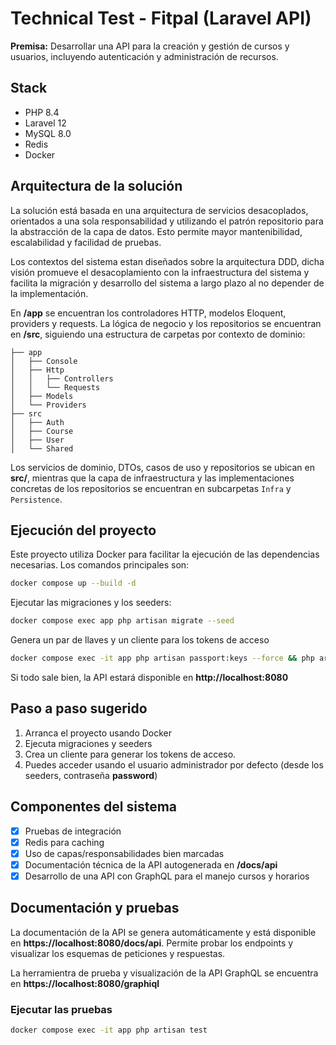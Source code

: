 # Technical Test - Fitpal (Laravel API)

**Premisa:** Desarrollar una API para la creación y gestión de cursos y usuarios, incluyendo autenticación y administración de recursos.

## Stack

-   PHP 8.4
-   Laravel 12
-   MySQL 8.0
-   Redis
-   Docker

## Arquitectura de la solución

La solución está basada en una arquitectura de servicios desacoplados, orientados a una sola responsabilidad y utilizando el patrón repositorio para la abstracción de la capa de datos. Esto permite mayor mantenibilidad, escalabilidad y facilidad de pruebas.

Los contextos del sistema estan diseñados sobre la arquitectura DDD, dicha visión promueve el desacoplamiento con la infraestructura del sistema y facilita la migración y desarrollo del sistema a largo plazo al no depender de la implementación.

En **/app** se encuentran los controladores HTTP, modelos Eloquent, providers y requests. La lógica de negocio y los repositorios se encuentran en **/src**, siguiendo una estructura de carpetas por contexto de dominio:

```
├── app
│   ├── Console
│   ├── Http
│   │   ├── Controllers
│   │   └── Requests
│   ├── Models
│   └── Providers
├── src
│   ├── Auth
│   ├── Course
│   ├── User
│   └── Shared
```

Los servicios de dominio, DTOs, casos de uso y repositorios se ubican en **src/**, mientras que la capa de infraestructura y las implementaciones concretas de los repositorios se encuentran en subcarpetas `Infra` y `Persistence`.

## Ejecución del proyecto

Este proyecto utiliza Docker para facilitar la ejecución de las dependencias necesarias. Los comandos principales son:

```bash
docker compose up --build -d
```

Ejecutar las migraciones y los seeders:

```bash
docker compose exec app php artisan migrate --seed
```

Genera un par de llaves y un cliente para los tokens de acceso

```bash
docker compose exec -it app php artisan passport:keys --force && php artisan passport:client --personal
```

Si todo sale bien, la API estará disponible en **http://localhost:8080**

## Paso a paso sugerido

1. Arranca el proyecto usando Docker
2. Ejecuta migraciones y seeders
3. Crea un cliente para generar los tokens de acceso.
4. Puedes acceder usando el usuario administrador por defecto (desde los seeders, contraseña **password**)

## Componentes del sistema

-   [x] Pruebas de integración
-   [x] Redis para caching
-   [x] Uso de capas/responsabilidades bien marcadas
-   [x] Documentación técnica de la API autogenerada en **/docs/api**
-   [x] Desarrollo de una API con GraphQL para el manejo cursos y horarios

## Documentación y pruebas

La documentación de la API se genera automáticamente y está disponible en **https://localhost:8080/docs/api**. Permite probar los endpoints y visualizar los esquemas de peticiones y respuestas.

La herramientra de prueba y visualización de la API GraphQL se encuentra en **https://localhost:8080/graphiql**

### Ejecutar las pruebas

```bash
docker compose exec -it app php artisan test
```
